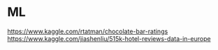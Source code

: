# ML

https://www.kaggle.com/rtatman/chocolate-bar-ratings
https://www.kaggle.com/jiashenliu/515k-hotel-reviews-data-in-europe
